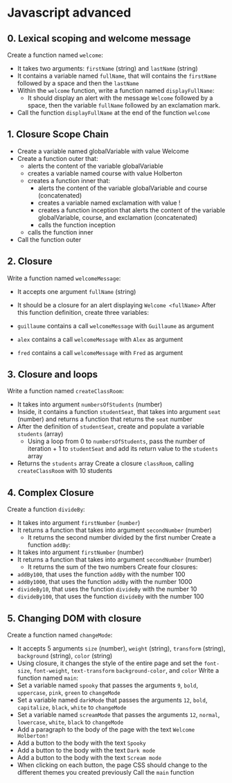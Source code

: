 # Javascript advanced

## 0. Lexical scoping and welcome message
Create a function named ```welcome```:
* It takes two arguments: ```firstName``` (string) and ```lastName``` (string)
* It contains a variable named ```fullName```, that will contains the ```firstName``` followed by a space and then the ```lastName```
* Within the ```welcome``` function, write a function named ```displayFullName```:
    * It should display an alert with the message ```Welcome``` followed by a space, then the variable ```fullName``` followed by an exclamation mark.
* Call the function ```displayFullName``` at the end of the function ```welcome```

## 1. Closure Scope Chain
* Create a variable named globalVariable with value Welcome
* Create a function outer that:
    * alerts the content of the variable globalVariable
    * creates a variable named course with value Holberton
    * creates a function inner that:
        * alerts the content of the variable globalVariable and course (concatenated)
        * creates a variable named exclamation with value !
        * creates a function inception that alerts the content of the variable globalVariable, course, and exclamation (concatenated)
        * calls the function inception
    * calls the function inner
* Call the function outer

## 2. Closure
Write a function named ```welcomeMessage```:

* It accepts one argument ```fullName``` (string)
* It should be a closure for an alert displaying ```Welcome <fullName>```
After this function definition, create three variables:

* ```guillaume``` contains a call ```welcomeMessage``` with ```Guillaume``` as argument
* ```alex``` contains a call ```welcomeMessage``` with ```Alex``` as argument
* ```fred``` contains a call ```welcomeMessage``` with ```Fred``` as argument

## 3. Closure and loops
Write a function named ```createClassRoom```:
* It takes into argument ```numbersOfStudents``` (number)
* Inside, it contains a function ```studentSeat```, that takes into argument ```seat``` (number) and returns a function that returns the ```seat``` number
* After the definition of ```studentSeat```, create and populate a variable ```students``` (array)
    * Using a loop from 0 to ```numbersOfStudents```, pass the number of iteration + 1 to ```studentSeat``` and add its return value to the ```students``` array
* Returns the ```students``` array
Create a closure ```classRoom```, calling ```createClassRoom``` with 10 students

## 4. Complex Closure
Create a function ```divideBy```:
* It takes into argument ```firstNumber``` (```number```)
* It returns a function that takes into argument ```secondNumber``` (number)
    * It returns the second number divided by the first number
Create a function ```addBy```:
* It takes into argument ```firstNumber``` (number)
* It returns a function that takes into argument ```secondNumber``` (number)
    * It returns the sum of the two numbers
Create four closures:
* ```addBy100```, that uses the function ```addBy``` with the number 100
* ```addBy1000```, that uses the function ```addBy``` with the number 1000
* ```divideBy10```, that uses the function ```divideBy``` with the number 10
* ```divideBy100```, that uses the function ```divideBy``` with the number 100

## 5. Changing DOM with closure
Create a function named ```changeMode```:
* It accepts 5 arguments ```size``` (number), ```weight``` (string), ```transform``` (string), ```background``` (string), ```color``` (string)
* Using closure, it changes the style of the entire page and set the ```font-size```, ```font-weight```, ```text-transform``` ```background-color```, and ```color```
Write a function named ```main```:
* Set a variable named ```spooky``` that passes the arguments ```9```, ```bold```, ```uppercase```, ```pink```, ```green``` to ```changeMode```
* Set a variable named ```darkMode``` that passes the arguments ```12```, ```bold```, ```capitalize```, ```black```, ```white``` to ```changeMode```
* Set a variable named ```screamMode``` that passes the arguments ```12```, ```normal```, ```lowercase```, ```white```, ```black``` to ```changeMode```
* Add a paragraph to the body of the page with the text ```Welcome Holberton!```
* Add a button to the body with the text ```Spooky```
* Add a button to the body with the text ```Dark mode```
* Add a button to the body with the text ```Scream mode```
* When clicking on each button, the page CSS should change to the different themes you created previously
Call the ```main``` function
